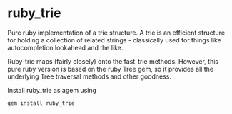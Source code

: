 # ruby_trie
Pure ruby implementation of a trie structure. A trie is an efficient structure for holding a collection of related strings - classically used for things like autocompletion lookahead and the like.

Ruby-trie maps (fairly closely) onto the fast_trie methods. However, this pure ruby version is based on the ruby Tree gem, so it provides all the underlying Tree traversal methods and other goodness.

Install ruby_trie as agem using

    gem install ruby_trie
